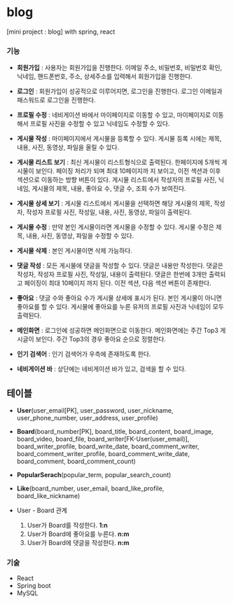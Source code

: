 # blog
[mini project : blog] with spring, react


### 기능
- **회원가입**
  : 사용자는 회원가입을 진행한다. 이메일 주소, 비밀번호, 비밀번호 확인, 닉네임, 핸드폰번호, 주소, 상세주소를 입력해서 회원가입을 진행한다.
  
- **로그인**
  : 회원가입이 성공적으로 이루어지면, 로그인을 진행한다. 로그인 이메일과 패스워드로 로그인을 진행한다.
  
- **프로필 수정**
  : 네비게이션 바에서 마이페이지로 이동할 수 있고, 마이페이지로 이동해서 프로필 사진을 수정할 수 있고 닉네임도 수정할 수 있다. 

- **게시물 작성**
  : 마이페이지에서 게시물을 등록할 수 있다. 게시물 등록 시에는 제목, 내용, 사진, 동영상, 파일을 올릴 수 있다.

- **게시물 리스트 보기**
  : 최신 게시물이 리스트형식으로 출력된다. 한페이지에 5개씩 게시물이 보인다. 페이징 처리가 되며 최대 10페이지까  지 보이고, 이전 섹션과 이후 섹션으로 이동하는 방향 버튼이 있다.
  게시물 리스트에서 작성자의 프로필 사진, 닉네임, 게시물의 제목, 내용, 좋아요 수, 댓글 수, 조회 수가 보여진다.
  
- **게시물 상세 보기**
  : 게시물 리스트에서 게시물을 선택하면 해당 게시물의 제목, 작성자, 작성자 프로필 사진, 작성일, 내용, 사진, 동영상, 파일이 출력된다.
  
- **게시물 수정**
  : 만약 본인 게시물이라면 게시물을 수정할 수 있다. 게시물 수정은 제목, 내용, 사진, 동영상, 파일을 수정할 수 있다.
  
- **게시물 삭제**
  : 본인 게시물이면 삭제 가능하다.
  
- **댓글 작성**
  : 모든 게시물에 댓글을 작성할 수 있다. 댓글은 내용만 작성한다. 댓글은 작성자, 작성자 프로필 사진, 작성일, 내용이 출력된다. 댓글은 한번에 3개만 출력되고 페이징이 최대 10페이지 까지 된다. 이전 섹션, 다음 섹션 버튼이 존재한다.
  
- **좋아요**
  : 댓글 수와 좋아요 수가 게시물 상세에 표시가 된다. 본인 게시물이 아니면 좋아요를 할 수 있다. 게시물에 좋아요를 누른 유저의 프로필 사진과 닉네임이 모두 출력된다.

- **메인화면**
  : 로그인에 성공하면 메인화면으로 이동한다. 메인화면에는 주간 Top3 게시글이 보인다. 주간 Top3의 경우 좋아요 순으로 정렬한다.
  
- **인기 검색어**
  : 인기 검색어가 우측에 존재하도록 한다.
  
- **네비게이션 바**
  : 상단에는 네비게이션 바가 있고, 검색을 할 수 있다.


## 테이블
- **User**(user_email[PK], user_password, user_nickname, 
    user_phone_number, user_address, user_profile)
- **Board**(board_number[PK], board_title, board_content, board_image, board_video, board_file, 
  board_writer[FK-User(user_email)], board_writer_profile, board_write_date,
  board_comment_writer, board_comment_writer_profile, board_comment_write_date, board_comment, board_comment_count)
- **PopularSerach**(popular_term, popular_search_count)
- **Like**(board_number, user_email, board_like_profile, board_like_nickname)


- User - Board 관계
  1. User가 Board를 작성한다. **1:n**
  2. User가 Board에 좋아요를 누른다. **n:m**
  3. User가 Board에 댓글을 작성한다. **n:m**

### 기술 
- React
- Spring boot
- MySQL
